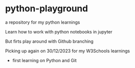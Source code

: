 # python-playground
a repository for my python learnings

Learn how to work with python notebooks in jupyter

But firts play around with Github branching

Picking up again on 30/12/2023 for my W3Schools learnings

- first learning on Python and Git
